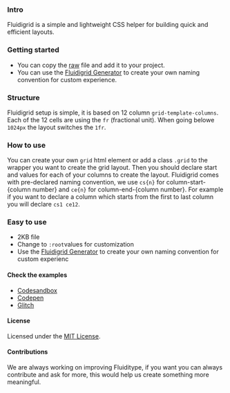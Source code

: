 ### Intro

Fluidigrid is a simple and lightweight CSS helper for building quick and efficient layouts.

### Getting started

- You can copy the [raw](https://raw.githubusercontent.com/Fluiditype/Fluidigrid/main/fluidigrid.css) file and add it to your project.
- You can use the [Fluidigrid Generator](cssgenerator) to create your own naming convention for custom experience.

### Structure

Fluidigrid setup is simple, it is based on 12 column `grid-template-columns`. Each of the 12 cells are using the `fr` (fractional unit). When going belowe `1024px` the layout switches the `1fr`.

### How to use

You can create your own `grid` html element or add a class `.grid` to the wrapper you want to create the grid layout. Then you should declare start and values for each of your columns to create the layout. Fluidigrid comes with pre-declared naming convention, we use `cs{n}` for column-start-{column number} and `ce{n}` for column-end-{column number}. For example if you want to declare a column which starts from the first to last column you will declare `cs1 ce12`.

### Easy to use

- 2KB file
- Change to `:root`values for customization
- Use the [Fluidigrid Generator](cssgenerator) to create your own naming convention for custom experienc

#### Check the examples

- [Codesandbox](https://codesandbox.io/s/fluidigrid-d6ttt?file=/src/App.js)
- [Codepen](https://codepen.io/bkirov/pen/VwKXeKj)
- [Glitch](https://glitch.com/edit/#!/fluidigridy)

#### License

Licensed under the [MIT License](https://github.com/Fluiditype/Fluidigrid/blob/main/LICENSE).

#### Contributions

We are always working on improving Fluiditype, if you want you can always contribute and ask for more, this would help us create something more meaningful.
